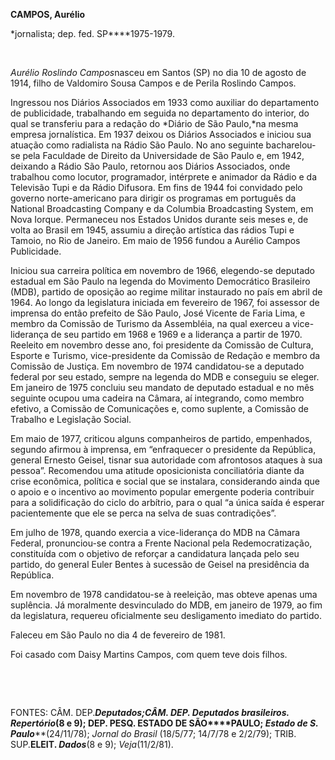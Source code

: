 **CAMPOS, Aurélio**

\*jornalista; dep. fed. SP****1975-1979.

 

*Aurélio Roslindo Campos*nasceu em Santos (SP) no dia 10 de agosto de
1914, filho de Valdomiro Sousa Campos e de Perila Roslindo Campos.

Ingressou nos Diários Associados em 1933 como auxiliar do departamento
de publicidade, trabalhando em seguida no departamento do interior, do
qual se transferiu para a redação do *Diário de São Paulo,*na mesma
empresa jornalística. Em 1937 deixou os Diários Associados e iniciou sua
atuação como radialista na Rádio São Paulo. No ano seguinte
bacharelou-se pela Faculdade de Direito da Universidade de São Paulo e,
em 1942, deixando a Rádio São Paulo, retornou aos Diários Associados,
onde trabalhou como locutor, programador, intérprete e animador da Rádio
e da Televisão Tupi e da Rádio Difusora. Em fins de 1944 foi convidado
pelo governo norte-americano para dirigir os programas em português da
National Broadcasting Company e da Columbia Broadcasting System, em Nova
Iorque. Permaneceu nos Estados Unidos durante seis meses e, de volta ao
Brasil em 1945, assumiu a direção artística das rádios Tupi e Tamoio, no
Rio de Janeiro. Em maio de 1956 fundou a Aurélio Campos Publicidade.

Iniciou sua carreira política em novembro de 1966, elegendo-se deputado
estadual em São Paulo na legenda do Movimento Democrático Brasileiro
(MDB), partido de oposição ao regime militar instaurado no país em abril
de 1964. Ao longo da legislatura iniciada em fevereiro de 1967, foi
assessor de imprensa do então prefeito de São Paulo, José Vicente de
Faria Lima, e membro da Comissão de Turismo da Assembléia, na qual
exerceu a vice-liderança de seu partido em 1968 e 1969 e a liderança a
partir de 1970. Reeleito em novembro desse ano, foi presidente da
Comissão de Cultura, Esporte e Turismo, vice-presidente da Comissão de
Redação e membro da Comissão de Justiça. Em novembro de 1974
candidatou-se a deputado federal por seu estado, sempre na legenda do
MDB e conseguiu se eleger. Em janeiro de 1975 concluiu seu mandato de
deputado estadual e no mês seguinte ocupou uma cadeira na Câmara, aí
integrando, como membro efetivo, a Comissão de Comunicações e, como
suplente, a Comissão de Trabalho e Legislação Social.

Em maio de 1977, criticou alguns companheiros de partido, empenhados,
segundo afirmou à imprensa, em “enfraquecer o presidente da República,
general Ernesto Geisel, tisnar sua autoridade com afrontosos ataques à
sua pessoa”. Recomendou uma atitude oposicionista conciliatória diante
da crise econômica, política e social que se instalara, considerando
ainda que o apoio e o incentivo ao movimento popular emergente poderia
contribuir para a solidificação do ciclo do arbítrio, para o qual “a
única saída é esperar pacientemente que ele se perca na selva de suas
contradições”.

Em julho de 1978, quando exercia a vice-liderança do MDB na Câmara
Federal, pronunciou-se contra a Frente Nacional pela Redemocratização,
constituída com o objetivo de reforçar a candidatura lançada pelo seu
partido, do general Euler Bentes à sucessão de Geisel na presidência da
República.

Em novembro de 1978 candidatou-se à reeleição, mas obteve apenas uma
suplência. Já moralmente desvinculado do MDB, em janeiro de 1979, ao fim
da legislatura, requereu oficialmente seu desligamento imediato do
partido.

Faleceu em São Paulo no dia 4 de fevereiro de 1981.

Foi casado com Daisy Martins Campos, com quem teve dois filhos.

 

 

FONTES: CÂM. DEP.*****Deputados;*CÂM. DEP. *Deputados brasileiros.
Repertório*****(8 e 9); DEP. PESQ. ESTADO DE SÃO****PAULO; *Estado de S.
Paulo*****(24/11/78); *Jornal do Brasil* (18/5/77; 14/7/78 e 2/2/79);
TRIB. SUP.****ELEIT. *Dados*****(8 e 9); *Veja*(11/2/81).

 
